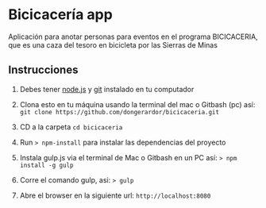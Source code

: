 # Bicicacería app
Aplicación para anotar personas para eventos en el programa BICICACERIA, que es una caza del tesoro en bicicleta por las Sierras de Minas

## Instrucciones

1. Debes tener [node.js](http://nodejs.org/) y [git](http://git-scm.com/) instalado en tu computador

2. Clona esto en tu máquina usando la terminal del mac o Gitbash (pc) así: `git clone https://github.com/dongerardor/bicicaceria.git`

3. CD a la carpeta `cd bicicaceria`

4. Run `> npm-install` para instalar las dependencias del proyecto

5. Instala gulp.js via el terminal de Mac o Gitbash en un PC así: `> npm install -g gulp`

6. Corre el comando gulp, asi: `> gulp`

7. Abre el browser en la siguiente url: `http://localhost:8080`